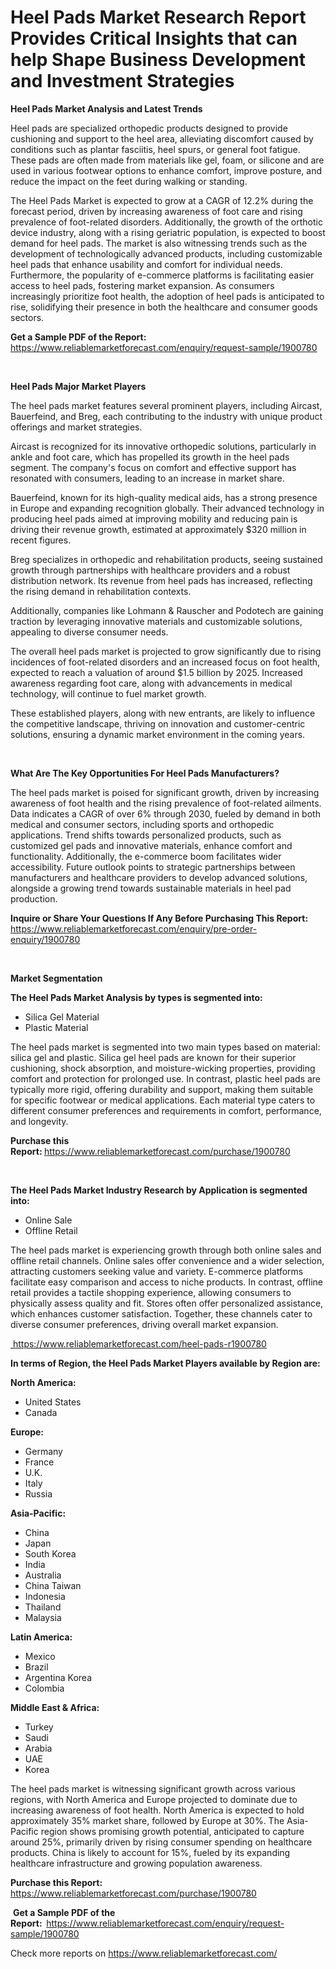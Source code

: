 <p><h1>Heel Pads Market Research Report Provides Critical Insights that can help Shape Business Development and Investment Strategies</h1></p><p><strong>Heel Pads Market Analysis and Latest Trends</strong></p>
<p><p>Heel pads are specialized orthopedic products designed to provide cushioning and support to the heel area, alleviating discomfort caused by conditions such as plantar fasciitis, heel spurs, or general foot fatigue. These pads are often made from materials like gel, foam, or silicone and are used in various footwear options to enhance comfort, improve posture, and reduce the impact on the feet during walking or standing.</p><p>The Heel Pads Market is expected to grow at a CAGR of 12.2% during the forecast period, driven by increasing awareness of foot care and rising prevalence of foot-related disorders. Additionally, the growth of the orthotic device industry, along with a rising geriatric population, is expected to boost demand for heel pads. The market is also witnessing trends such as the development of technologically advanced products, including customizable heel pads that enhance usability and comfort for individual needs. Furthermore, the popularity of e-commerce platforms is facilitating easier access to heel pads, fostering market expansion. As consumers increasingly prioritize foot health, the adoption of heel pads is anticipated to rise, solidifying their presence in both the healthcare and consumer goods sectors.</p></p>
<p><strong>Get a Sample PDF of the Report:&nbsp;</strong> <a href="https://www.reliablemarketforecast.com/enquiry/request-sample/1900780?utm_campaign=1888&utm_medium=2&utm_source=Github&utm_content=ia&utm_term=03032025&utm_id=heel-pads">https://www.reliablemarketforecast.com/enquiry/request-sample/1900780</a></p>
<p>&nbsp;</p>
<p><strong>Heel Pads Major Market Players</strong></p>
<p><p>The heel pads market features several prominent players, including Aircast, Bauerfeind, and Breg, each contributing to the industry with unique product offerings and market strategies. </p><p>Aircast is recognized for its innovative orthopedic solutions, particularly in ankle and foot care, which has propelled its growth in the heel pads segment. The company's focus on comfort and effective support has resonated with consumers, leading to an increase in market share.</p><p>Bauerfeind, known for its high-quality medical aids, has a strong presence in Europe and expanding recognition globally. Their advanced technology in producing heel pads aimed at improving mobility and reducing pain is driving their revenue growth, estimated at approximately $320 million in recent figures.</p><p>Breg specializes in orthopedic and rehabilitation products, seeing sustained growth through partnerships with healthcare providers and a robust distribution network. Its revenue from heel pads has increased, reflecting the rising demand in rehabilitation contexts.</p><p>Additionally, companies like Lohmann & Rauscher and Podotech are gaining traction by leveraging innovative materials and customizable solutions, appealing to diverse consumer needs.</p><p>The overall heel pads market is projected to grow significantly due to rising incidences of foot-related disorders and an increased focus on foot health, expected to reach a valuation of around $1.5 billion by 2025. Increased awareness regarding foot care, along with advancements in medical technology, will continue to fuel market growth.</p><p>These established players, along with new entrants, are likely to influence the competitive landscape, thriving on innovation and customer-centric solutions, ensuring a dynamic market environment in the coming years.</p></p>
<p>&nbsp;</p>
<p><strong>What Are The Key Opportunities For Heel Pads Manufacturers?</strong></p>
<p><p>The heel pads market is poised for significant growth, driven by increasing awareness of foot health and the rising prevalence of foot-related ailments. Data indicates a CAGR of over 6% through 2030, fueled by demand in both medical and consumer sectors, including sports and orthopedic applications. Trend shifts towards personalized products, such as customized gel pads and innovative materials, enhance comfort and functionality. Additionally, the e-commerce boom facilitates wider accessibility. Future outlook points to strategic partnerships between manufacturers and healthcare providers to develop advanced solutions, alongside a growing trend towards sustainable materials in heel pad production.</p></p>
<p><strong>Inquire or Share Your Questions If Any Before Purchasing This Report:</strong> <a href="https://www.reliablemarketforecast.com/enquiry/pre-order-enquiry/1900780?utm_campaign=1888&utm_medium=2&utm_source=Github&utm_content=ia&utm_term=03032025&utm_id=heel-pads">https://www.reliablemarketforecast.com/enquiry/pre-order-enquiry/1900780</a></p>
<p>&nbsp;</p>
<p><strong>Market Segmentation</strong></p>
<p><strong>The Heel Pads Market Analysis by types is segmented into:</strong></p>
<p><ul><li>Silica Gel Material</li><li>Plastic Material</li></ul></p>
<p><p>The heel pads market is segmented into two main types based on material: silica gel and plastic. Silica gel heel pads are known for their superior cushioning, shock absorption, and moisture-wicking properties, providing comfort and protection for prolonged use. In contrast, plastic heel pads are typically more rigid, offering durability and support, making them suitable for specific footwear or medical applications. Each material type caters to different consumer preferences and requirements in comfort, performance, and longevity.</p></p>
<p><strong>Purchase this Report:&nbsp;</strong><a href="https://www.reliablemarketforecast.com/purchase/1900780?utm_campaign=1888&utm_medium=2&utm_source=Github&utm_content=ia&utm_term=03032025&utm_id=heel-pads">https://www.reliablemarketforecast.com/purchase/1900780</a></p>
<p>&nbsp;</p>
<p><strong>The Heel Pads Market Industry Research by Application is segmented into:</strong></p>
<p><ul><li>Online Sale</li><li>Offline Retail</li></ul></p>
<p><p>The heel pads market is experiencing growth through both online sales and offline retail channels. Online sales offer convenience and a wider selection, attracting customers seeking value and variety. E-commerce platforms facilitate easy comparison and access to niche products. In contrast, offline retail provides a tactile shopping experience, allowing consumers to physically assess quality and fit. Stores often offer personalized assistance, which enhances customer satisfaction. Together, these channels cater to diverse consumer preferences, driving overall market expansion.</p></p>
<p><a href="https://www.reliablemarketforecast.com/heel-pads-r1900780?utm_campaign=1888&utm_medium=2&utm_source=Github&utm_content=ia&utm_term=03032025&utm_id=heel-pads">&nbsp;https://www.reliablemarketforecast.com/heel-pads-r1900780</a></p>
<p><strong>In terms of Region, the Heel Pads Market Players available by Region are:</strong></p>
<p>
    <p> <strong> North America: </strong>
        <ul>
            <li>United States</li>
            <li>Canada</li>
        </ul>
        </p> 
    <p> <strong> Europe: </strong>
        <ul>
            <li>Germany</li>
            <li>France</li>
            <li>U.K.</li>
            <li>Italy</li>
            <li>Russia</li>
        </ul>
        </p> 
    <p> <strong> Asia-Pacific: </strong>
        <ul>
            <li>China</li>
            <li>Japan</li>
            <li>South Korea</li>
            <li>India</li>
            <li>Australia</li>
            <li>China Taiwan</li>
            <li>Indonesia</li>
            <li>Thailand</li>
            <li>Malaysia</li>
        </ul>
        </p> 
    <p> <strong> Latin America: </strong>
        <ul>
            <li>Mexico</li>
            <li>Brazil</li>
            <li>Argentina Korea</li>
            <li>Colombia</li>
        </ul>
        </p> 
    <p> <strong> Middle East & Africa: </strong>
        <ul>
            <li>Turkey</li>
            <li>Saudi</li>
            <li>Arabia</li>
            <li>UAE</li>
            <li>Korea</li>
        </ul>
    </p>
    </p>
<p><p>The heel pads market is witnessing significant growth across various regions, with North America and Europe projected to dominate due to increasing awareness of foot health. North America is expected to hold approximately 35% market share, followed by Europe at 30%. The Asia-Pacific region shows promising growth potential, anticipated to capture around 25%, primarily driven by rising consumer spending on healthcare products. China is likely to account for 15%, fueled by its expanding healthcare infrastructure and growing population awareness.</p></p>
<p><strong>Purchase this Report: </strong><a href="https://www.reliablemarketforecast.com/purchase/1900780?utm_campaign=1888&utm_medium=2&utm_source=Github&utm_content=ia&utm_term=03032025&utm_id=heel-pads">https://www.reliablemarketforecast.com/purchase/1900780</a></p>
<p>&nbsp;<strong>Get a Sample PDF of the Report:&nbsp;&nbsp;</strong><a href="https://www.reliablemarketforecast.com/enquiry/request-sample/1900780?utm_campaign=1888&utm_medium=2&utm_source=Github&utm_content=ia&utm_term=03032025&utm_id=heel-pads">https://www.reliablemarketforecast.com/enquiry/request-sample/1900780</a></p>
<p><strong></strong></p>
<p>Check more reports on <a href="https://www.reliablemarketforecast.com/?utm_campaign=1888&utm_medium=2&utm_source=Github&utm_content=ia&utm_term=03032025&utm_id=heel-pads">https://www.reliablemarketforecast.com/</a></p>
